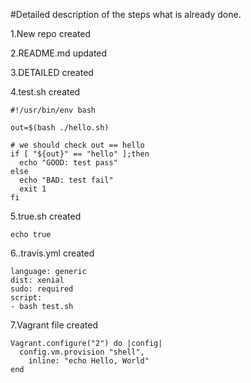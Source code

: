 #Detailed description of the steps what is already done.

1.New repo created

2.README.md updated

3.DETAILED created 

4.test.sh created

```
#!/usr/bin/env bash

out=$(bash ./hello.sh)

# we should check out == hello
if [ "${out}" == "hello" ];then
  echo "GOOD: test pass"
else
  echo "BAD: test fail"
  exit 1
fi
```

5.true.sh created

```
echo true
```

6..travis.yml created
```
language: generic
dist: xenial
sudo: required
script:
- bash test.sh
```
7.Vagrant file created

```
Vagrant.configure("2") do |config|
  config.vm.provision "shell",
    inline: "echo Hello, World"
end
```


